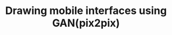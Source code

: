 <h1 align="center">Drawing mobile interfaces using GAN(pix2pix)</h1>

<img src="https://img.shields.io/badge/python-3.8.8-green.svg" alt=""> <img src="https://badges.frapsoft.com/os/v1/open-source.svg?v=103" alt=""> <img src="https://img.shields.io/github/license/golyshevilya/gan_for_interfaces" alt=""> <img src="https://img.shields.io/github/languages/top/golyshevilya/gan_for_interfaces.svg" alt="">
